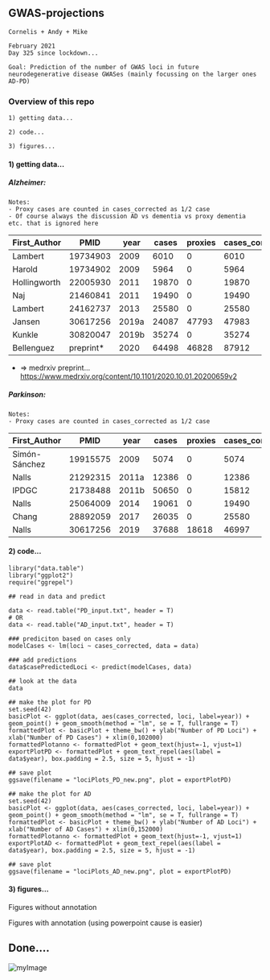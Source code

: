 ## GWAS-projections

```
Cornelis + Andy + Mike 

February 2021
Day 325 since lockdown...

Goal: Prediction of the number of GWAS loci in future neurodegenerative disease GWASes (mainly focussing on the larger ones AD-PD)
```

### Overview of this repo

```
1) getting data...

2) code...

3) figures...
```


#### 1) getting data...


##### Alzheimer:

```
Notes: 
- Proxy cases are counted in cases_corrected as 1/2 case
- Of course always the discussion AD vs dementia vs proxy dementia etc. that is ignored here

```

| First_Author       | PMID | year | cases  | proxies | cases_corrected | controls | loci |
|--------------|------|------|--------|---------|-----------------|----------|------|
| Lambert      | 19734903   | 2009 | 6010   | 0       | 6010            | 8625     | 3    |
| Harold       | 19734902   | 2009 | 5964   | 0       | 5964            | 10188    | 3    |
| Hollingworth | 22005930   | 2011 | 19870  | 0       | 19870           | 39846    | 10   |
| Naj          | 21460841   | 2011 | 19490  | 0       | 19490           | 36770    | 10   |
| Lambert      | 24162737   | 2013 | 25580  | 0       | 25580           | 48466    | 19   |
| Jansen       | 30617256   | 2019a | 24087 | 47793   | 47983           | 383378  | 29   |
| Kunkle       | 30820047   | 2019b | 35274 | 0       | 35274           | 59163   | 25   |
| Bellenguez   | preprint*   | 2020 | 64498 | 46828   | 87912          | 677663   | 75   |

* => medrxiv preprint... https://www.medrxiv.org/content/10.1101/2020.10.01.20200659v2

		

##### Parkinson:

```
Notes: 
- Proxy cases are counted in cases_corrected as 1/2 case

```

| First_Author       | PMID | year | cases  | proxies | cases_corrected | controls | loci |
|--------------|------|------|--------|---------|-----------------|----------|------|
| Simón-Sánchez| 19915575   | 2009 | 5074   | 0       | 5074            | 8551     | 3    |
| Nalls       | 21292315   | 2011a | 12386  | 0      | 12386            | 21026    | 11    |
| IPDGC | 21738488   | 2011b | 50650  | 0       | 15812           | 21026    | 16   |
| Nalls          | 25064009   | 2014 | 19061  | 0       | 19490           | 100833    | 28   |
| Chang      | 28892059   | 2017 | 26035  | 0       | 25580           | 403190    | 44   |
| Nalls       | 30617256   | 2019 | 37688 | 18618   | 46997           | 1400000  | 90   |


#### 2) code...


```
library("data.table")
library("ggplot2")
require("ggrepel")

## read in data and predict

data <- read.table("PD_input.txt", header = T)
# OR
data <- read.table("AD_input.txt", header = T)

### prediciton based on cases only
modelCases <- lm(loci ~ cases_corrected, data = data)

### add predictions
data$casePredictedLoci <- predict(modelCases, data)

## look at the data
data

## make the plot for PD
set.seed(42)
basicPlot <- ggplot(data, aes(cases_corrected, loci, label=year)) + geom_point() + geom_smooth(method = "lm", se = T, fullrange = T)
formattedPlot <- basicPlot + theme_bw() + ylab("Number of PD Loci") + xlab("Number of PD Cases") + xlim(0,102000) 
formattedPlotanno <- formattedPlot + geom_text(hjust=-1, vjust=1)
exportPlotPD <- formattedPlot + geom_text_repel(aes(label = data$year), box.padding = 2.5, size = 5, hjust = -1) 

## save plot
ggsave(filename = "lociPlots_PD_new.png", plot = exportPlotPD)

## make the plot for AD
set.seed(42)
basicPlot <- ggplot(data, aes(cases_corrected, loci, label=year)) + geom_point() + geom_smooth(method = "lm", se = T, fullrange = T)
formattedPlot <- basicPlot + theme_bw() + ylab("Number of AD Loci") + xlab("Number of AD Cases") + xlim(0,152000) 
formattedPlotanno <- formattedPlot + geom_text(hjust=-1, vjust=1)
exportPlotAD <- formattedPlot + geom_text_repel(aes(label = data$year), box.padding = 2.5, size = 5, hjust = -1) 

## save plot
ggsave(filename = "lociPlots_AD_new.png", plot = exportPlotPD)

```


#### 3) figures...

Figures without annotation




Figures with annotation (using powerpoint cause is easier)




## Done....

![myImage](https://media.giphy.com/media/XRB1uf2F9bGOA/giphy.gif)

